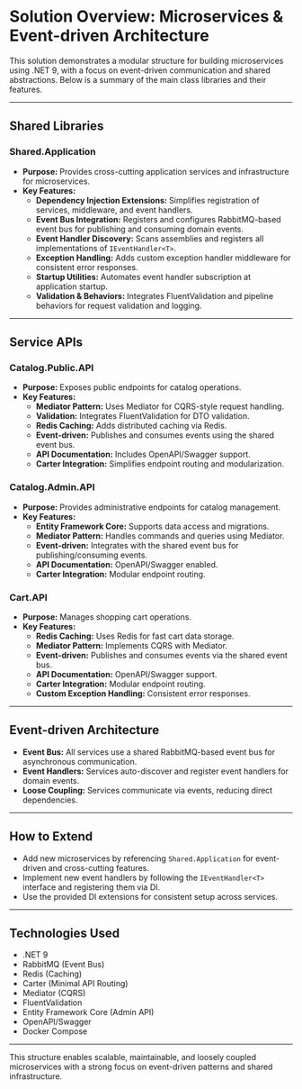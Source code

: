 # Solution Overview: Microservices & Event-driven Architecture

This solution demonstrates a modular structure for building microservices using .NET 9, with a focus on event-driven communication and shared abstractions. Below is a summary of the main class libraries and their features.

---

## Shared Libraries

### Shared.Application

- **Purpose:** Provides cross-cutting application services and infrastructure for microservices.
- **Key Features:**
  - **Dependency Injection Extensions:** Simplifies registration of services, middleware, and event handlers.
  - **Event Bus Integration:** Registers and configures RabbitMQ-based event bus for publishing and consuming domain events.
  - **Event Handler Discovery:** Scans assemblies and registers all implementations of `IEventHandler<T>`.
  - **Exception Handling:** Adds custom exception handler middleware for consistent error responses.
  - **Startup Utilities:** Automates event handler subscription at application startup.
  - **Validation & Behaviors:** Integrates FluentValidation and pipeline behaviors for request validation and logging.

---

## Service APIs

### Catalog.Public.API

- **Purpose:** Exposes public endpoints for catalog operations.
- **Key Features:**
  - **Mediator Pattern:** Uses Mediator for CQRS-style request handling.
  - **Validation:** Integrates FluentValidation for DTO validation.
  - **Redis Caching:** Adds distributed caching via Redis.
  - **Event-driven:** Publishes and consumes events using the shared event bus.
  - **API Documentation:** Includes OpenAPI/Swagger support.
  - **Carter Integration:** Simplifies endpoint routing and modularization.

### Catalog.Admin.API

- **Purpose:** Provides administrative endpoints for catalog management.
- **Key Features:**
  - **Entity Framework Core:** Supports data access and migrations.
  - **Mediator Pattern:** Handles commands and queries using Mediator.
  - **Event-driven:** Integrates with the shared event bus for publishing/consuming events.
  - **API Documentation:** OpenAPI/Swagger enabled.
  - **Carter Integration:** Modular endpoint routing.

### Cart.API

- **Purpose:** Manages shopping cart operations.
- **Key Features:**
  - **Redis Caching:** Uses Redis for fast cart data storage.
  - **Mediator Pattern:** Implements CQRS with Mediator.
  - **Event-driven:** Publishes and consumes events via the shared event bus.
  - **API Documentation:** OpenAPI/Swagger support.
  - **Carter Integration:** Modular endpoint routing.
  - **Custom Exception Handling:** Consistent error responses.

---

## Event-driven Architecture

- **Event Bus:** All services use a shared RabbitMQ-based event bus for asynchronous communication.
- **Event Handlers:** Services auto-discover and register event handlers for domain events.
- **Loose Coupling:** Services communicate via events, reducing direct dependencies.

---

## How to Extend

- Add new microservices by referencing `Shared.Application` for event-driven and cross-cutting features.
- Implement new event handlers by following the `IEventHandler<T>` interface and registering them via DI.
- Use the provided DI extensions for consistent setup across services.

---

## Technologies Used

- .NET 9
- RabbitMQ (Event Bus)
- Redis (Caching)
- Carter (Minimal API Routing)
- Mediator (CQRS)
- FluentValidation
- Entity Framework Core (Admin API)
- OpenAPI/Swagger
- Docker Compose

---

This structure enables scalable, maintainable, and loosely coupled microservices with a strong focus on event-driven patterns and shared infrastructure.
